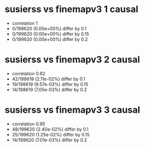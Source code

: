 # susierss vs finemapv3  1 causal

- correlation 1
- 0/199620 (0.00e+00%) differ by 0.1
- 0/199620 (0.00e+00%) differ by 0.15
- 0/199620 (0.00e+00%) differ by 0.2


# susierss vs finemapv3  2 causal

- correlation 0.92
- 42/198619 (2.11e-02%) differ by 0.1
- 19/198619 (9.57e-03%) differ by 0.15
- 14/198619 (7.05e-03%) differ by 0.2


# susierss vs finemapv3  3 causal

- correlation 0.95
- 48/199620 (2.40e-02%) differ by 0.1
- 25/199620 (1.25e-02%) differ by 0.15
- 14/199620 (7.01e-03%) differ by 0.2


